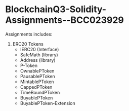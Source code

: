 # BlockchainQ3-Solidity-Assignments--BCC023929

Assignments includes:
1. ERC20 Tokens
   * IERC20 (Interface)
   * SafeMath (library)
   * Address (library)
   * P-Token
   * OwnablePToken
   * PausablePToken
   * MintablePToken
   * CappedPToken
   * TimeBoundPToken
   * BuyablePToken
   * BuyablePToken-Extension
